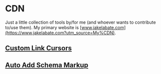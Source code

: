 # CDN

Just a little collection of tools by/for me (and whoever wants to contribute to/use them). My primary website is [www.jakelabate.com](https://www.jakelabate.com?utm_source=My%CDN).

## [Custom Link Cursors](https://github.com/JakeLabate/CDN/tree/master/custom-link-cursors)
## [Auto Add Schema Markup](https://github.com/JakeLabate/CDN/tree/master/auto-add-schema-markup)